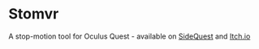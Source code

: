 # Stomvr

A stop-motion tool for Oculus Quest - available on [SideQuest](https://sdq.st/a-503) and [Itch.io](https://laminatedlizard.itch.io/stomvr)
